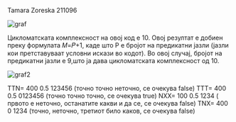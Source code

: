 Tamara Zoreska 211096






![graf](https://github.com/tzoreska/SI_lab2_211096/assets/92925097/adfc6842-9c45-4689-9b97-b4acd9990992)





Цикломатската комплексност на овој код е 10. Овој резултат е добиен преку формулата 𝑀=𝑃+1, каде што P е бројот на предикатни јазли (јазли кои претставуваат условни искази во кодот).
Во овој случај, бројот на предикатни јазли е 9,што ја дава цикломатската комплексност од 10.

![graf2](https://github.com/tzoreska/SI_lab2_211096/assets/92925097/27f105e7-c5de-451f-ae38-85a2de37922b)


TTN= 400 0.5 123456 (точно точно неточно,  се очекува false)
TTT= 400 0.5 0123456 (точно точно точно, се очекува true)
NXX= 100 0.5 1234 ( првото е неточно, останатите какви и да се, се очекува false)
TNX= 400 0 1234 (точнo, неточнo, третиот било каков,  се очекува false)
